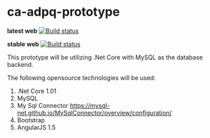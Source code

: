 # ca-adpq-prototype

**latest web**
[![Build status](https://ci.appveyor.com/api/projects/status/y66ddywcfi3mpn21/branch/Dev?svg=true)](https://ci.appveyor.com/project/ryan-chadwick-fei/ca-adpq-prototype/branch/Dev)

**stable web**
[![Build status](https://ci.appveyor.com/api/projects/status/y66ddywcfi3mpn21/branch/stable/web/b?svg=true)](https://ci.appveyor.com/project/ryan-chadwick-fei/ca-adpq-prototype/branch/stable/web/b)

This prototype will be utilizing .Net Core with MySQL as the database backend. 

The following opensource technologies will be used:
1) .Net Core 1.01
2) MySQL
3) My Sql Connector https://mysql-net.github.io/MySqlConnector/overview/configuration/
4) Bootstrap
5) AngularJS 1.5
